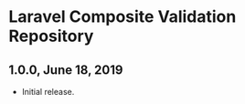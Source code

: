 Laravel Composite Validation Repository
=======================================

1.0.0, June 18, 2019
--------------------

- Initial release.
